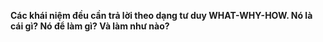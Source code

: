**Các khái niệm đều cần trả lời theo dạng tư duy WHAT-WHY-HOW. Nó là cái gì? Nó để làm gì? Và làm như nào?**

